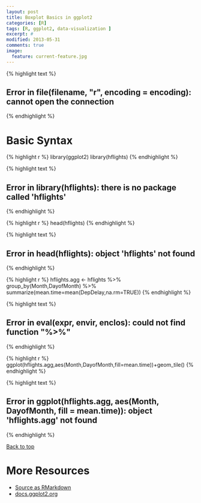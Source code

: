 ```yaml
---
layout: post
title: Boxplot Basics in ggplot2
categories: [R]
tags: [R, ggplot2, data-visualization ]
excerpt: #
modified: 2013-05-31
comments: true
image:
  feature: current-feature.jpg
---
```




{% highlight text %}
## Error in file(filename, "r", encoding = encoding): cannot open the connection
{% endhighlight %}

# Basic Syntax


{% highlight r %}
library(ggplot2)
library(hflights)
{% endhighlight %}



{% highlight text %}
## Error in library(hflights): there is no package called 'hflights'
{% endhighlight %}



{% highlight r %}
head(hflights)
{% endhighlight %}



{% highlight text %}
## Error in head(hflights): object 'hflights' not found
{% endhighlight %}



{% highlight r %}
hflights.agg <- hflights %>% group_by(Month,DayofMonth) %>% summarize(mean.time=mean(DepDelay,na.rm=TRUE))
{% endhighlight %}



{% highlight text %}
## Error in eval(expr, envir, enclos): could not find function "%>%"
{% endhighlight %}



{% highlight r %}
ggplot(hflights.agg,aes(Month,DayofMonth,fill=mean.time))+geom_tile()
{% endhighlight %}



{% highlight text %}
## Error in ggplot(hflights.agg, aes(Month, DayofMonth, fill = mean.time)): object 'hflights.agg' not found
{% endhighlight %}

<a href="#top">Back to top</a>

# More Resources
- [Source as RMarkdown](https://github.com/rweyant/bertplot/tree/master/R/tutorials/ggplot-heatmap/ggplot-heatmap.Rmd)
- [docs.ggplot2.org](http://docs.ggplot2.org/current/geom_tile.html)
